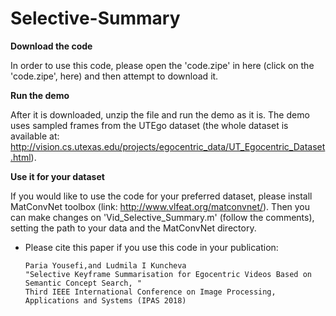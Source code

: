 # Selective-Summary

**Download the code**

In order to use this code, please open the 'code.zipe' in here (click on the 'code.zipe', here) and then attempt to download it.

**Run the demo**

After it is downloaded, unzip the file and run the demo as it is. The demo uses sampled frames from the UTEgo dataset (the whole 
dataset is available at: http://vision.cs.utexas.edu/projects/egocentric_data/UT_Egocentric_Dataset.html).

**Use it for your dataset**

If you would like to use the code for your preferred dataset, please install MatConvNet toolbox (link: http://www.vlfeat.org/matconvnet/). 
Then you can make changes on 'Vid_Selective_Summary.m' (follow the comments), setting the path to your data and the MatConvNet directory.

 
* Please cite this paper if you use this code in your publication: 

     ```
     Paria Yousefi,and Ludmila I Kuncheva
     "Selective Keyframe Summarisation for Egocentric Videos Based on Semantic Concept Search, "  
     Third IEEE International Conference on Image Processing, Applications and Systems (IPAS 2018)
     
     ```
 
